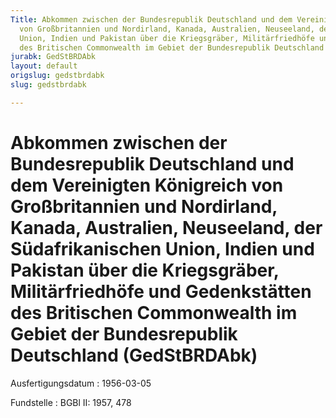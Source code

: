 ```yaml
---
Title: Abkommen zwischen der Bundesrepublik Deutschland und dem Vereinigten Königreich
  von Großbritannien und Nordirland, Kanada, Australien, Neuseeland, der Südafrikanischen
  Union, Indien und Pakistan über die Kriegsgräber, Militärfriedhöfe und Gedenkstätten
  des Britischen Commonwealth im Gebiet der Bundesrepublik Deutschland
jurabk: GedStBRDAbk
layout: default
origslug: gedstbrdabk
slug: gedstbrdabk

---
```


# Abkommen zwischen der Bundesrepublik Deutschland und dem Vereinigten Königreich von Großbritannien und Nordirland, Kanada, Australien, Neuseeland, der Südafrikanischen Union, Indien und Pakistan über die Kriegsgräber, Militärfriedhöfe und Gedenkstätten des Britischen Commonwealth im Gebiet der Bundesrepublik Deutschland (GedStBRDAbk)

Ausfertigungsdatum
:   1956-03-05

Fundstelle
:   BGBl II: 1957, 478

